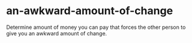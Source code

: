 # an-awkward-amount-of-change
 Determine amount of money you can pay that forces the other person to give you an awkward amount of change.
